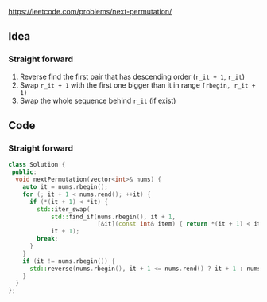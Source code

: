 https://leetcode.com/problems/next-permutation/

## Idea
### Straight forward
1. Reverse find the first pair that has descending order (`r_it + 1`, `r_it`)
2. Swap `r_it + 1` with the first one bigger than it in range `[rbegin, r_it + 1)` 
3. Swap the whole sequence behind `r_it` (if exist)

## Code
### Straight forward
```cpp
class Solution {
 public:
  void nextPermutation(vector<int>& nums) {
    auto it = nums.rbegin();
    for (; it + 1 < nums.rend(); ++it) {
      if (*(it + 1) < *it) {
        std::iter_swap(
            std::find_if(nums.rbegin(), it + 1,
                         [&it](const int& item) { return *(it + 1) < item; }),
            it + 1);
        break;
      }
    }
    if (it != nums.rbegin()) {
      std::reverse(nums.rbegin(), it + 1 <= nums.rend() ? it + 1 : nums.rend());
    }
  }
};
```